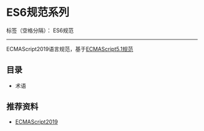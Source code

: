 # ES6规范系列

标签（空格分隔）： ES6规范

---

ECMAScript2019语言规范，基于[ECMAScript5.1规范](http://book.wchaochao.com/gitbook-ecmascript-standard/)

## 目录

* 术语

## 推荐资料

* [ECMAScript2019](https://www.ecma-international.org/ecma-262/10.0/index.html#sec-intro)
